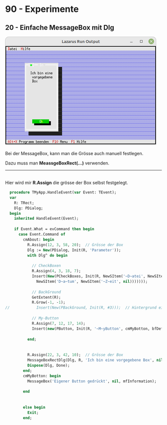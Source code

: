 # 90 - Experimente
## 20 - Einfache MessageBox mit Dlg

<img src="image.png" alt="Selfhtml"><br><br>
Bei der MessageBox, kann man die Grösse auch manuell festlegen.

Dazu muss man <b>MeassgeBoxRect(...)</b> verwenden.

<hr><br>
Hier wird mir <b>R.Assign</b> die grösse der Box selbst festgelegt.


```pascal
  procedure TMyApp.HandleEvent(var Event: TEvent);
  var
    R: TRect;
    Dlg: PDialog;
  begin
    inherited HandleEvent(Event);

    if Event.What = evCommand then begin
      case Event.Command of
        cmAbout: begin
          R.Assign(12, 3, 58, 20);  // Grösse der Box
          Dlg := New(PDialog, Init(R, 'Parameter'));
          with Dlg^ do begin

            // CheckBoxen
            R.Assign(4, 3, 18, 7);
            Insert(New(PCheckBoxes, Init(R, NewSItem('~D~atei', NewSItem('~Z~eile',
              NewSItem('D~a~tum', NewSItem('~Z~eit', nil)))))));

            // BackGround
            GetExtent(R);
            R.Grow(-1, -1);
//            Insert(New(PBackGround, Init(R, #3)));  // Hintergrund einfügen.

            // My-Button
            R.Assign(7, 12, 17, 14);
            Insert(new(PButton, Init(R, '~M~yButton', cmMyBotton, bfDefault)));

          end;


          R.Assign(22, 3, 42, 10);  // Grösse der Box
          MessageBoxRectDlg(Dlg, R, 'Ich bin eine vorgegebene Box', nil, mfInformation + mfYesButton + mfNoButton);
          Dispose(Dlg, Done);
        end;
        cmMyBotton: begin
          MessageBox('Eigener Button gedrückt', nil, mfInformation);

        end


        else begin
          Exit;
        end;
```


